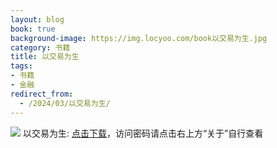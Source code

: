 ```yaml
---
layout: blog
book: true
background-image: https://img.locyoo.com/book以交易为生.jpg
category: 书籍
title: 以交易为生
tags:
- 书籍
- 金融
redirect_from:
  - /2024/03/以交易为生/
---
```

![](https://img.locyoo.com/book以交易为生.jpg)
以交易为生: <a name = "ref1" href="https://url18.ctfile.com/f/50983618-1323443635-627552?p=3619">点击下载</a>，访问密码请点击右上方“关于”自行查看